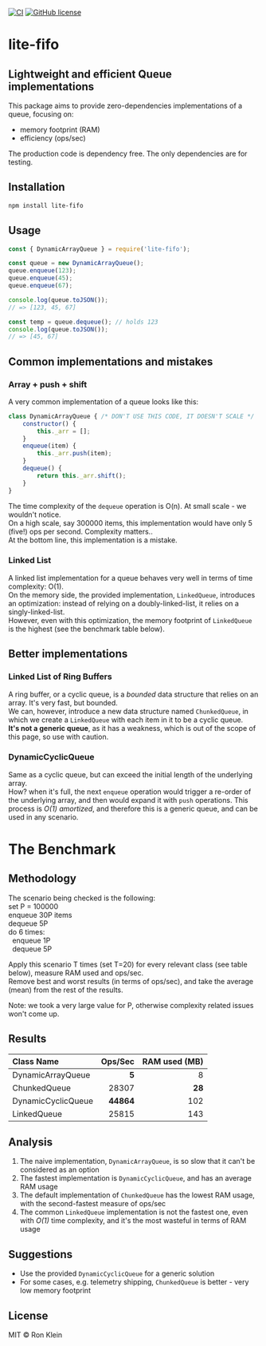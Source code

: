 [![CI](https://github.com/kleinron/lite-fifo/actions/workflows/main.yaml/badge.svg)](https://github.com/kleinron/lite-fifo/actions/workflows/main.yaml) [![GitHub license](https://img.shields.io/github/license/kleinron/lite-fifo)](https://github.com/kleinron/lite-fifo/blob/main/LICENSE)
# lite-fifo

## Lightweight and efficient Queue implementations
This package aims to provide zero-dependencies implementations of a queue, focusing on:
* memory footprint (RAM)
* efficiency (ops/sec)  

The production code is dependency free. The only dependencies are for testing.


## Installation
```bash
npm install lite-fifo
```

## Usage
```javascript
const { DynamicArrayQueue } = require('lite-fifo');

const queue = new DynamicArrayQueue();
queue.enqueue(123);
queue.enqueue(45);
queue.enqueue(67);

console.log(queue.toJSON());
// => [123, 45, 67]

const temp = queue.dequeue(); // holds 123
console.log(queue.toJSON());
// => [45, 67]
```

## Common implementations and mistakes
### Array + push + shift
A very common implementation of a queue looks like this:
```javascript
class DynamicArrayQueue { /* DON'T USE THIS CODE, IT DOESN'T SCALE */
    constructor() {
        this._arr = [];
    }
    enqueue(item) {
        this._arr.push(item);
    }
    dequeue() {
        return this._arr.shift();
    }
}
```
The time complexity of the `dequeue` operation is O(n). At small scale - we wouldn't notice.  
On a high scale, say 300000 items, this implementation would have only 5 (five!) ops per second. Complexity matters..  
At the bottom line, this implementation is a mistake.

### Linked List
A linked list implementation for a queue behaves very well in terms of time complexity: O(1).  
On the memory side, the provided implementation, `LinkedQueue`, introduces an optimization: instead of relying on a doubly-linked-list, it relies on a singly-linked-list.  
However, even with this optimization, the memory footprint of `LinkedQueue` is the highest (see the benchmark table below).  

## Better implementations
### Linked List of Ring Buffers
A ring buffer, or a cyclic queue, is a *bounded* data structure that relies on an array. It's very fast, but bounded.  
We can, however, introduce a new data structure named `ChunkedQueue`, in which we create a `LinkedQueue` with each item in it to be a cyclic queue.  
**It's not a generic queue**, as it has a weakness, which is out of the scope of this page, so use with caution.

### DynamicCyclicQueue
Same as a cyclic queue, but can exceed the initial length of the underlying array.  
How? when it's full, the next `enqueue` operation would trigger a re-order of the underlying array, and then would expand it with `push` operations.
This process is *O(1) amortized*, and therefore this is a generic queue, and can be used in any scenario.

# The Benchmark
## Methodology
The scenario being checked is the following:  
set P = 100000  
enqueue 30P items  
dequeue 5P  
do 6 times:  
&nbsp;&nbsp;enqueue 1P  
&nbsp;&nbsp;dequeue 5P  

Apply this scenario T times (set T=20) for every relevant class (see table below), measure RAM used and ops/sec.  
Remove best and worst results (in terms of ops/sec), and take the average (mean) from the rest of the results.

Note: we took a very large value for P, otherwise complexity related issues won't come up.

## Results
| Class Name         |   Ops/Sec | RAM used (MB) | 
|:-------------------|----------:|--------------:|
| DynamicArrayQueue  |     **5** |             8 |
| ChunkedQueue       |     28307 |        **28** |
| DynamicCyclicQueue | **44864** |           102 |
| LinkedQueue        |     25815 |           143 |

## Analysis
1. The naive implementation, `DynamicArrayQueue`, is so slow that it can't be considered as an option
2. The fastest implementation is `DynamicCyclicQueue`, and has an average RAM usage
3. The default implementation of `ChunkedQueue` has the lowest RAM usage, with the second-fastest measure of ops/sec
4. The common `LinkedQueue` implementation is not the fastest one, even with *O(1)* time complexity, and it's the most wasteful in terms of RAM usage

## Suggestions
* Use the provided `DynamicCyclicQueue` for a generic solution
* For some cases, e.g. telemetry shipping, `ChunkedQueue` is better - very low memory footprint

## License
MIT &copy; Ron Klein
